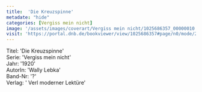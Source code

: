 ```yaml
---
title:  'Die Kreuzspinne'
metadate: "hide"
categories: [Vergiss mein nicht]
image: '/assets/images/coverart/Vergiss mein nicht/1025686357_00000010.jpg'
visit: 'https://portal.dnb.de/bookviewer/view/1025686357#page/n0/mode/2up'
---
```

Titel: 'Die Kreuzspinne' <br>
Serie: 'Vergiss mein nicht' <br>
Jahr: '1920' <br>
AutorIn: 'Wally Lebka' <br>
Band-Nr: '?' <br>
Verlag: ' Verl moderner Lektüre'